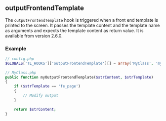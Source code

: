 outputFrontendTemplate
----------------------

The ```outputFrontendTemplate``` hook is triggered when a front end template is printed to the screen. It passes the template content and the template name as arguments and expects the template content as return value. It is available from version 2.6.0.


### Example ###

```php
// config.php
$GLOBALS['TL_HOOKS']['outputFrontendTemplate'][] = array('MyClass', 'myOutputFrontendTemplate');
 
// MyClass.php
public function myOutputFrontendTemplate($strContent, $strTemplate)
{
    if ($strTemplate == 'fe_page')
    {
        // Modify output
    }
 
    return $strContent;
}
``` 
